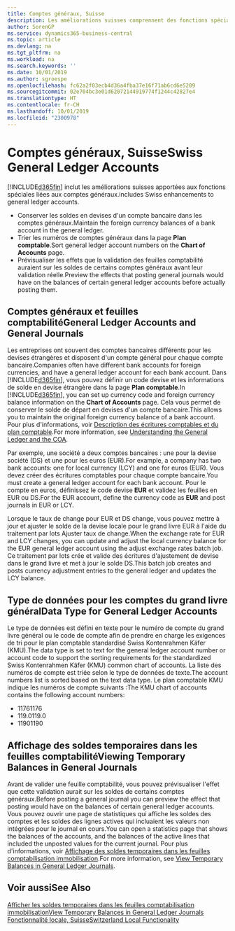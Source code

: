 ```yaml
---
title: Comptes généraux, Suisse
description: Les améliorations suisses comprennent des fonctions spéciales liées aux comptes généraux.
author: SorenGP
ms.service: dynamics365-business-central
ms.topic: article
ms.devlang: na
ms.tgt_pltfrm: na
ms.workload: na
ms.search.keywords: ''
ms.date: 10/01/2019
ms.author: sgroespe
ms.openlocfilehash: fc62a2f03ecb4d36a4fba37e16f71ab6cd6e5209
ms.sourcegitcommit: 02e704bc3e01d62072144919774f1244c42827e4
ms.translationtype: HT
ms.contentlocale: fr-CH
ms.lasthandoff: 10/01/2019
ms.locfileid: "2300978"
---
```

# <a name="swiss-general-ledger-accounts"></a><span data-ttu-id="bb116-103">Comptes généraux, Suisse</span><span class="sxs-lookup"><span data-stu-id="bb116-103">Swiss General Ledger Accounts</span></span>
[!INCLUDE[d365fin](../../includes/d365fin_md.md)] <span data-ttu-id="bb116-104">inclut les améliorations suisses apportées aux fonctions spéciales liées aux comptes généraux.</span><span class="sxs-lookup"><span data-stu-id="bb116-104">includes Swiss enhancements to general ledger accounts.</span></span>

- <span data-ttu-id="bb116-105">Conserver les soldes en devises d'un compte bancaire dans les comptes généraux.</span><span class="sxs-lookup"><span data-stu-id="bb116-105">Maintain the foreign currency balances of a bank account in the general ledger.</span></span>  
- <span data-ttu-id="bb116-106">Trier les numéros de comptes généraux dans la page **Plan comptable**.</span><span class="sxs-lookup"><span data-stu-id="bb116-106">Sort general ledger account numbers on the **Chart of Accounts** page.</span></span>  
- <span data-ttu-id="bb116-107">Prévisualiser les effets que la validation des feuilles comptabilité auraient sur les soldes de certains comptes généraux avant leur validation réelle.</span><span class="sxs-lookup"><span data-stu-id="bb116-107">Preview the effects that posting general journals would have on the balances of certain general ledger accounts before actually posting them.</span></span>  

## <a name="general-ledger-accounts-and-general-journals"></a><span data-ttu-id="bb116-108">Comptes généraux et feuilles comptabilité</span><span class="sxs-lookup"><span data-stu-id="bb116-108">General Ledger Accounts and General Journals</span></span>  
<span data-ttu-id="bb116-109">Les entreprises ont souvent des comptes bancaires différents pour les devises étrangères et disposent d'un compte général pour chaque compte bancaire.</span><span class="sxs-lookup"><span data-stu-id="bb116-109">Companies often have different bank accounts for foreign currencies, and have a general ledger account for each bank account.</span></span> <span data-ttu-id="bb116-110">Dans [!INCLUDE[d365fin](../../includes/d365fin_md.md)], vous pouvez définir un code devise et les informations de solde en devise étrangère dans la page **Plan comptable**.</span><span class="sxs-lookup"><span data-stu-id="bb116-110">In [!INCLUDE[d365fin](../../includes/d365fin_md.md)], you can set up currency code and foreign currency balance information on the **Chart of Accounts** page.</span></span> <span data-ttu-id="bb116-111">Cela vous permet de conserver le solde de départ en devises d'un compte bancaire.</span><span class="sxs-lookup"><span data-stu-id="bb116-111">This allows you to maintain the original foreign currency balance of a bank account.</span></span> <span data-ttu-id="bb116-112">Pour plus d'informations, voir [Description des écritures comptables et du plan comptable](../../finance-general-ledger.md).</span><span class="sxs-lookup"><span data-stu-id="bb116-112">For more information, see [Understanding the General Ledger and the COA](../../finance-general-ledger.md).</span></span>  

<span data-ttu-id="bb116-113">Par exemple, une société a deux comptes bancaires : une pour la devise société (DS) et une pour les euros (EUR).</span><span class="sxs-lookup"><span data-stu-id="bb116-113">For example, a company has two bank accounts: one for local currency (LCY) and one for euros (EUR).</span></span> <span data-ttu-id="bb116-114">Vous devez créer des écritures comptables pour chaque compte bancaire.</span><span class="sxs-lookup"><span data-stu-id="bb116-114">You must create a general ledger account for each bank account.</span></span> <span data-ttu-id="bb116-115">Pour le compte en euros, définissez le code devise **EUR** et validez les feuilles en EUR ou DS.</span><span class="sxs-lookup"><span data-stu-id="bb116-115">For the EUR account, define the currency code as **EUR** and post journals in EUR or LCY.</span></span>  

<span data-ttu-id="bb116-116">Lorsque le taux de change pour EUR et DS change, vous pouvez mettre à jour et ajuster le solde de la devise locale pour le grand livre EUR à l'aide du traitement par lots Ajuster taux de change.</span><span class="sxs-lookup"><span data-stu-id="bb116-116">When the exchange rate for EUR and LCY changes, you can update and adjust the local currency balance for the EUR general ledger account using the adjust exchange rates batch job.</span></span> <span data-ttu-id="bb116-117">Ce traitement par lots crée et valide des écritures d'ajustement de devise dans le grand livre et met à jour le solde DS.</span><span class="sxs-lookup"><span data-stu-id="bb116-117">This batch job creates and posts currency adjustment entries to the general ledger and updates the LCY balance.</span></span>  

## <a name="data-type-for-general-ledger-accounts"></a><span data-ttu-id="bb116-118">Type de données pour les comptes du grand livre général</span><span class="sxs-lookup"><span data-stu-id="bb116-118">Data Type for General Ledger Accounts</span></span>  
<span data-ttu-id="bb116-119">Le type de données est défini en texte pour le numéro de compte du grand livre général ou le code de compte afin de prendre en charge les exigences de tri pour le plan comptable standardisé Swiss Kontenrahmen Käfer (KMU).</span><span class="sxs-lookup"><span data-stu-id="bb116-119">The data type is set to text for the general ledger account number or account code to support the sorting requirements for the standardized Swiss Kontenrahmen Käfer (KMU) common chart of accounts.</span></span> <span data-ttu-id="bb116-120">La liste des numéros de compte est triée selon le type de données de texte.</span><span class="sxs-lookup"><span data-stu-id="bb116-120">The account numbers list is sorted based on the text data type.</span></span> <span data-ttu-id="bb116-121">Le plan comptable KMU indique les numéros de compte suivants :</span><span class="sxs-lookup"><span data-stu-id="bb116-121">The KMU chart of accounts contains the following account numbers:</span></span>  

- <span data-ttu-id="bb116-122">1176</span><span class="sxs-lookup"><span data-stu-id="bb116-122">1176</span></span>  
- <span data-ttu-id="bb116-123">119.0</span><span class="sxs-lookup"><span data-stu-id="bb116-123">119.0</span></span>  
- <span data-ttu-id="bb116-124">1190</span><span class="sxs-lookup"><span data-stu-id="bb116-124">1190</span></span>  

## <a name="viewing-temporary-balances-in-general-journals"></a><span data-ttu-id="bb116-125">Affichage des soldes temporaires dans les feuilles comptabilité</span><span class="sxs-lookup"><span data-stu-id="bb116-125">Viewing Temporary Balances in General Journals</span></span>  
<span data-ttu-id="bb116-126">Avant de valider une feuille comptabilité, vous pouvez prévisualiser l'effet que cette validation aurait sur les soldes de certains comptes généraux.</span><span class="sxs-lookup"><span data-stu-id="bb116-126">Before posting a general journal you can preview the effect that posting would have on the balances of certain general ledger accounts.</span></span> <span data-ttu-id="bb116-127">Vous pouvez ouvrir une page de statistiques qui affiche les soldes des comptes et les soldes des lignes actives qui incluaient les valeurs non intégrées pour le journal en cours.</span><span class="sxs-lookup"><span data-stu-id="bb116-127">You can open a statistics page that shows the balances of the accounts, and the balances of the active lines that included the unposted values for the current journal.</span></span> <span data-ttu-id="bb116-128">Pour plus d'informations, voir [Affichage des soldes temporaires dans les feuilles comptabilisation immobilisation](how-to-view-temporary-balances-in-general-ledger-journals.md).</span><span class="sxs-lookup"><span data-stu-id="bb116-128">For more information, see [View Temporary Balances in General Ledger Journals](how-to-view-temporary-balances-in-general-ledger-journals.md).</span></span>  

## <a name="see-also"></a><span data-ttu-id="bb116-129">Voir aussi</span><span class="sxs-lookup"><span data-stu-id="bb116-129">See Also</span></span>

[<span data-ttu-id="bb116-130">Afficher les soldes temporaires dans les feuilles comptabilisation immobilisation</span><span class="sxs-lookup"><span data-stu-id="bb116-130">View Temporary Balances in General Ledger Journals</span></span>](how-to-view-temporary-balances-in-general-ledger-journals.md)  
[<span data-ttu-id="bb116-131">Fonctionnalité locale, Suisse</span><span class="sxs-lookup"><span data-stu-id="bb116-131">Switzerland Local Functionality</span></span>](switzerland-local-functionality.md)  
